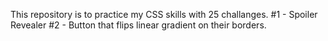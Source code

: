 This repository is to practice my CSS skills with 25 challanges.
#1 - Spoiler Revealer
#2 - Button that flips linear gradient on their borders.
